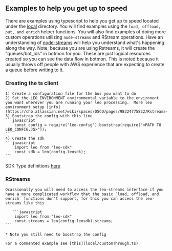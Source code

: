 ## Examples to help you get up to speed

There are examples using typescript to help you get up to speed located under the [local](local/) directory.  You will find examples using the `load, offload, put, and enrich` helper functions.  You will also find examples of doing more custom operations utilizing `node-streams` and RStream operations.  Have an understanding of [node-streams](https://nodejs.org/api/stream.html) will help you understand what's happening along the way.  Note, because you are using Rstreams, it will create the "queues/bot_ids" in botmon for you.  These are just logical resources created so you can see the data flow in botmon.  This is noted because it usually throws off people with AWS experience that are expecting to create a queue before writing to it.

### Creating the ts client

    1) Create a configuration file for the bus you want to do
    2) Set the LEO_ENVIRONMENT environmental variable to the environent you want wherever you are running your leo processing.  More leo environment setup [info](https://chb.atlassian.net/wiki/spaces/DSCO/pages/98324775822/Rstreams+config)  
    3) Bootstrap the config with this line 
    ```javascript
        const config = require('leo-config').bootstrap(require("<PATH TO LEO_CONFIG.JS>"));
    ```
    4) Create the sdk
    ```javascript
        import leo from "leo-sdk"
        const sdk = leo(config.leosdk);
    ```


SDK Type definitions [here](../index.d.ts)

### RStreams

    Ocassionally you will need to access the leo-streams interface if you have a more complicated workflow that the basic `load, offload, and enrich` functions don't support, for this you can access the leo-streams like this
    
       ```javascript
        import leo from "leo-sdk"
        const streams = leo(config.leosdk).streams;
    ```

    * Note you still need to boostrap the config

    For a commented example see [this](local/customThrough.ts)
